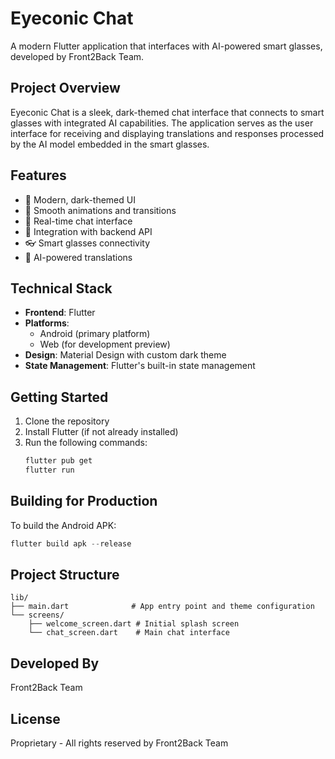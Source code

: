 # Eyeconic Chat

A modern Flutter application that interfaces with AI-powered smart glasses, developed by Front2Back Team.

## Project Overview

Eyeconic Chat is a sleek, dark-themed chat interface that connects to smart glasses with integrated AI capabilities. The application serves as the user interface for receiving and displaying translations and responses processed by the AI model embedded in the smart glasses.

## Features

- 🎨 Modern, dark-themed UI
- 🚀 Smooth animations and transitions
- 💬 Real-time chat interface
- 🔄 Integration with backend API
- 👓 Smart glasses connectivity
- 🤖 AI-powered translations

## Technical Stack

- **Frontend**: Flutter
- **Platforms**: 
  - Android (primary platform)
  - Web (for development preview)
- **Design**: Material Design with custom dark theme
- **State Management**: Flutter's built-in state management

## Getting Started

1. Clone the repository
2. Install Flutter (if not already installed)
3. Run the following commands:
   ```powershell
   flutter pub get
   flutter run
   ```

## Building for Production

To build the Android APK:
```powershell
flutter build apk --release
```

## Project Structure

```
lib/
├── main.dart              # App entry point and theme configuration
└── screens/
    ├── welcome_screen.dart # Initial splash screen
    └── chat_screen.dart    # Main chat interface
```

## Developed By

Front2Back Team

## License

Proprietary - All rights reserved by Front2Back Team
